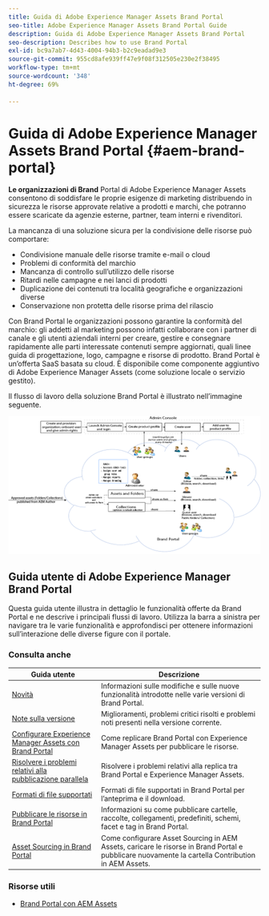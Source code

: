 ```yaml
---
title: Guida di Adobe Experience Manager Assets Brand Portal
seo-title: Adobe Experience Manager Assets Brand Portal Guide
description: Guida di Adobe Experience Manager Assets Brand Portal
seo-description: Describes how to use Brand Portal
exl-id: bc9a7ab7-4d43-4004-94b3-b2c9eadad9e3
source-git-commit: 955cd8afe939ff47e9f08f312505e230e2f38495
workflow-type: tm+mt
source-wordcount: '348'
ht-degree: 69%

---
```


# Guida di Adobe Experience Manager Assets Brand Portal {#aem-brand-portal}

**Le organizzazioni di Brand** Portal di Adobe Experience Manager Assets consentono di soddisfare le proprie esigenze di marketing distribuendo in sicurezza le risorse approvate relative a prodotti e marchi, che potranno essere scaricate da agenzie esterne, partner, team interni e rivenditori.

La mancanza di una soluzione sicura per la condivisione delle risorse può comportare:

* Condivisione manuale delle risorse tramite e-mail o cloud
* Problemi di conformità del marchio
* Mancanza di controllo sull’utilizzo delle risorse
* Ritardi nelle campagne e nei lanci di prodotti
* Duplicazione dei contenuti tra località geografiche e organizzazioni diverse
* Conservazione non protetta delle risorse prima del rilascio

Con Brand Portal le organizzazioni possono garantire la conformità del marchio: gli addetti al marketing possono infatti collaborare con i partner di canale e gli utenti aziendali interni per creare, gestire e consegnare rapidamente alle parti interessate contenuti sempre aggiornati, quali linee guida di progettazione, logo, campagne e risorse di prodotto.
Brand Portal è un’offerta SaaS basata su cloud. È disponibile come componente aggiuntivo di Adobe Experience Manager Assets (come soluzione locale o servizio gestito).

Il flusso di lavoro della soluzione Brand Portal è illustrato nell’immagine seguente.

![](assets/BPWorkflow1.png)

## Guida utente di Adobe Experience Manager Brand Portal

Questa guida utente illustra in dettaglio le funzionalità offerte da Brand Portal e ne descrive i principali flussi di lavoro. Utilizza la barra a sinistra per navigare tra le varie funzionalità e approfondisci per ottenere informazioni sull’interazione delle diverse figure con il portale.

### Consulta anche

| Guida utente | Descrizione |
|--- |---|
| [Novità](whats-new.md) | Informazioni sulle modifiche e sulle nuove funzionalità introdotte nelle varie versioni di Brand Portal. |
| [Note sulla versione](brand-portal-release-notes.md) | Miglioramenti, problemi critici risolti e problemi noti presenti nella versione corrente. |
| [Configurare Experience Manager Assets con Brand Portal](../using/configure-aem-assets-with-brand-portal.md) | Come replicare Brand Portal con Experience Manager Assets per pubblicare le risorse. |
| [Risolvere i problemi relativi alla pubblicazione parallela](troubleshoot-parallel-publishing.md) | Risolvere i problemi relativi alla replica tra Brand Portal e Experience Manager Assets. |
| [Formati di file supportati](brand-portal-supported-formats.md) | Formati di file supportati in Brand Portal per l’anteprima e il download. |
| [Pubblicare le risorse in Brand Portal](brand-portal-sharing-folders.md) | Informazioni su come pubblicare cartelle, raccolte, collegamenti, predefiniti, schemi, facet e tag in Brand Portal. |
| [Asset Sourcing in Brand Portal](brand-portal-asset-sourcing.md) | Come configurare Asset Sourcing in AEM Assets, caricare le risorse in Brand Portal e pubblicare nuovamente la cartella Contribution in AEM Assets. |

### Risorse utili

* [Brand Portal con AEM Assets](https://experienceleague.adobe.com/docs/experience-manager-brand-portal/using/home.html)
